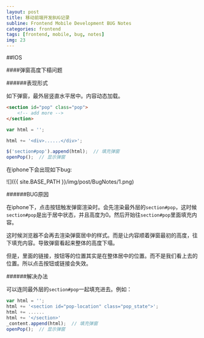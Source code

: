 ```yaml
---
layout: post
title: 移动前端开发BUG记录
subline: Frontend Mobile Development BUG Notes
categories: frontend
tags: [frontend, mobile, bug, notes]
img: 23
---
```


##IOS

####弹窗高度下榻问题

######表现形式

如下弹窗，最外层竖直水平居中。内容动态加载。

```html
<section id="pop" class="pop">
	<!-- add more -->
</section>
```

```javascript
var html = '';

html += '<div>......</div>';

$('section#pop').append(html);  // 填充弹窗
openPop();  // 显示弹窗
```

在iphone下会出现如下bug:

![]({{ site.BASE_PATH }}/img/post/BugNotes/1.png)

######BUG原因

在iphone下，点击按钮触发弹窗渲染时。会先渲染最外层的`section#pop`，这时候`section#pop`是出于居中状态，并且高度为0。然后开始往`section#pop`里面填充内容。

这时候浏览器不会再去渲染弹窗居中的样式。而是让内容顺着弹窗最初的高度，往下填充内容。导致弹窗看起来整体的高度下塌。

但是，里面的链接，按钮等的位置其实是在整体居中的位置。而不是我们看上去的位置。所以点击按钮或链接会失效。

######解决办法

可以连同最外层的`section#pop`一起填充进去。例如：

```javascript
var html = '';
html += '<section id="pop-location" class="pop_state">';
html += ......
html += '</section>'
_content.append(html);  // 填充弹窗
openPop();  // 显示弹窗
```

